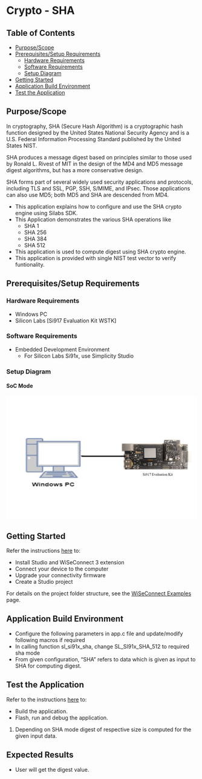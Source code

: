 # Crypto - SHA

## Table of Contents

- [Purpose/Scope](#purposescope) 
- [Prerequisites/Setup Requirements](#prerequisitessetup-requirements)
  - [Hardware Requirements](#hardware-requirements)
  - [Software Requirements](#software-requirements)
  - [Setup Diagram](#setup-diagram)
- [Getting Started](#getting-started)
- [Application Build Environment](#application-build-environment)
- [Test the Application](#test-the-application)

## Purpose/Scope

In cryptography, SHA (Secure Hash Algorithm) is a cryptographic hash function designed by the United States National Security Agency and is a U.S. Federal Information Processing Standard published by the United States NIST.

SHA produces a message digest based on principles similar to those used by Ronald L. Rivest of MIT in the design of the MD4 and MD5 message digest algorithms, but has a more conservative design.

SHA forms part of several widely used security applications and protocols, including TLS and SSL, PGP, SSH, S/MIME, and IPsec. Those applications can also use MD5; both MD5 and SHA are descended from MD4.

- This application explains how to configure and use the SHA crypto engine using Silabs SDK.
- This Application demonstrates the various SHA operations like
  - SHA 1
  - SHA 256
  - SHA 384
  - SHA 512
- This application is used to compute digest using SHA crypto engine.
- This application is provided with single NIST test vector to verify funtionality.

## Prerequisites/Setup Requirements

### Hardware Requirements

  - Windows PC 
  - Silicon Labs [Si917 Evaluation Kit WSTK]

### Software Requirements

  - Embedded Development Environment
    - For Silicon Labs Si91x, use Simplicity Studio

### Setup Diagram

#### SoC Mode 

  ![Figure: Introduction](resources/readme/image502a.png)

## Getting Started

Refer the instructions [here](https://docs.silabs.com/wiseconnect/latest/wiseconnect-getting-started/) to:

- Install Studio and WiSeConnect 3 extension
- Connect your device to the computer
- Upgrade your connectivity firmware
- Create a Studio project

For details on the project folder structure, see the [WiSeConnect Examples](https://docs.silabs.com/wiseconnect/latest/wiseconnect-examples/#example-folder-structure) page.

## Application Build Environment

- Configure the following parameters in app.c file and update/modify following macros if required
- In calling function sl_si91x_sha, change SL_SI91x_SHA_512 to required sha mode
- From given configuration,
“SHA” refers to data which is given as input to SHA for computing digest.

## Test the Application

Refer to the instructions [here](https://docs.silabs.com/wiseconnect/latest/wiseconnect-getting-started/) to:

- Build the application.
- Flash, run and debug the application.

1. Depending on SHA mode digest of respective size is computed for the given input data.

## Expected Results

 - User will get the digest value.
